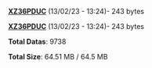[**XZ36PDUC**](/data/XZ36PDUC.txt) (13/02/23 - 13:24)- 243 bytes

[**XZ36PDUC**](/data/XZ36PDUC.txt) (13/02/23 - 13:24)- 243 bytes

**Total Datas**: 9738

**Total Size**: 64.51 MB / 64.5 MB